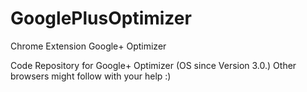 # GooglePlusOptimizer
Chrome Extension Google+ Optimizer

Code Repository for  Google+ Optimizer (OS since Version 3.0.)
Other browsers might follow with your help :)
